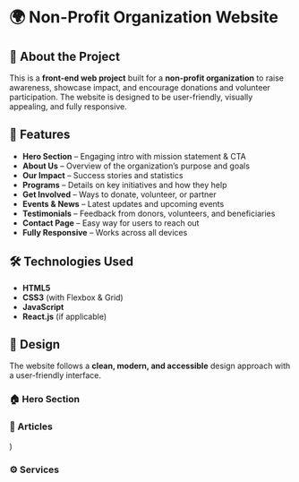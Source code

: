 
# 🌍 Non-Profit Organization Website  

## 📌 About the Project  
This is a **front-end web project** built for a **non-profit organization** to raise awareness, showcase impact, and encourage donations and volunteer participation. The website is designed to be user-friendly, visually appealing, and fully responsive.  

## 🚀 Features  
- **Hero Section** – Engaging intro with mission statement & CTA  
- **About Us** – Overview of the organization’s purpose and goals  
- **Our Impact** – Success stories and statistics  
- **Programs** – Details on key initiatives and how they help  
- **Get Involved** – Ways to donate, volunteer, or partner  
- **Events & News** – Latest updates and upcoming events  
- **Testimonials** – Feedback from donors, volunteers, and beneficiaries  
- **Contact Page** – Easy way for users to reach out  
- **Fully Responsive** – Works across all devices  

## 🛠️ Technologies Used  
- **HTML5**  
- **CSS3** (with Flexbox & Grid)  
- **JavaScript**  
- **React.js** (if applicable)  

## 🎨 Design  
The website follows a **clean, modern, and accessible** design approach with a user-friendly interface.  

### 🏠 Hero Section


### 📝 Articles
) 

### ⚙️ Services


